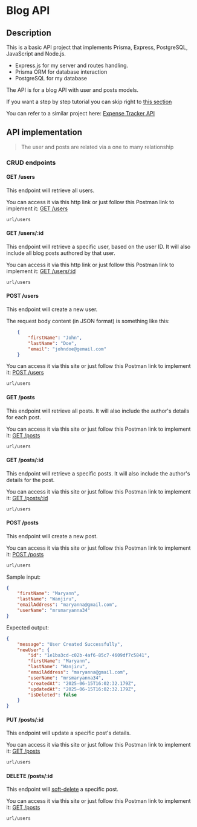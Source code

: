 # Blog API

## Description

This is a basic API project that implements Prisma, Express, PostgreSQL, JavaScript and Node.js.

- Express.js for my server and routes handling.
- Prisma ORM for database interaction
- PostgreSQL for my database

The API is for a blog API with user and posts models.

If you want a step by step tutorial you can skip right to [this section](./tutorial.md)

You can refer to a similar project here: [Expense Tracker API](https://github.com/NathanaelMutua/expense-tracker-api?tab=readme-ov-file#api-implementation)

## API implementation

> The user and posts are related via a one to many relationship

### CRUD endpoints

#### GET /users

This endpoint will retrieve all users.

You can access it via this http link or just follow this Postman link to implement it: [GET /users](url)

```md
url/users
```

#### GET /users/:id

This endpoint will retrieve a specific user, based on the user ID. It will also include all blog posts authored by that user.

You can access it via this http link or just follow this Postman link to implement it: [GET /users/:id](url)

```md
url/users
```

#### POST /users

This endpoint will create a new user.

The request body content (in JSON format) is something like this:

```json
    {
        "firstName": "John",
        "lastName": "Doe",
        "email": "johndoe@gemail.com"
    }
```

You can access it via this site or just follow this Postman link to implement it: [POST /users](url)

```md
url/users
```

#### GET /posts

This endpoint will retrieve all posts. It will also include the author's details for each post.

You can access it via this site or just follow this Postman link to implement it: [GET /posts](url)

```md
url/users
```

#### GET /posts/:id

This endpoint will retrieve a specific posts. It will also include the author's details for the post.

You can access it via this site or just follow this Postman link to implement it: [GET /posts/:id](url)

```md
url/users
```

#### POST /posts

This endpoint will create a new post.

You can access it via this site or just follow this Postman link to implement it: [POST /posts](url)

```md
url/users
```

Sample input:

```json
{
    "firstName": "Maryann", 
    "lastName": "Wanjiru", 
    "emailAddress": "maryanna@gmail.com", 
    "userName": "mrsmaryanna34"
}
```

Expected output:

```json
{
    "message": "User Created Successfully",
    "newUser": {
        "id": "1e1ba3cd-c02b-4af6-85c7-4609df7c5841",
        "firstName": "Maryann",
        "lastName": "Wanjiru",
        "emailAddress": "maryanna@gmail.com",
        "userName": "mrsmaryanna34",
        "createdAt": "2025-06-15T16:02:32.179Z",
        "updatedAt": "2025-06-15T16:02:32.179Z",
        "isDeleted": false
    }
}
```

#### PUT /posts/:id

This endpoint will update a specific post's details.

You can access it via this site or just follow this Postman link to implement it: [GET /posts](url)

```md
url/users
```

#### DELETE /posts/:id

This endpoint will [soft-delete](https://www.geeksforgeeks.org/dbms/difference-between-soft-delete-and-hard-delete/) a specific post.

You can access it via this site or just follow this Postman link to implement it: [GET /posts](url)

```md
url/users
```
